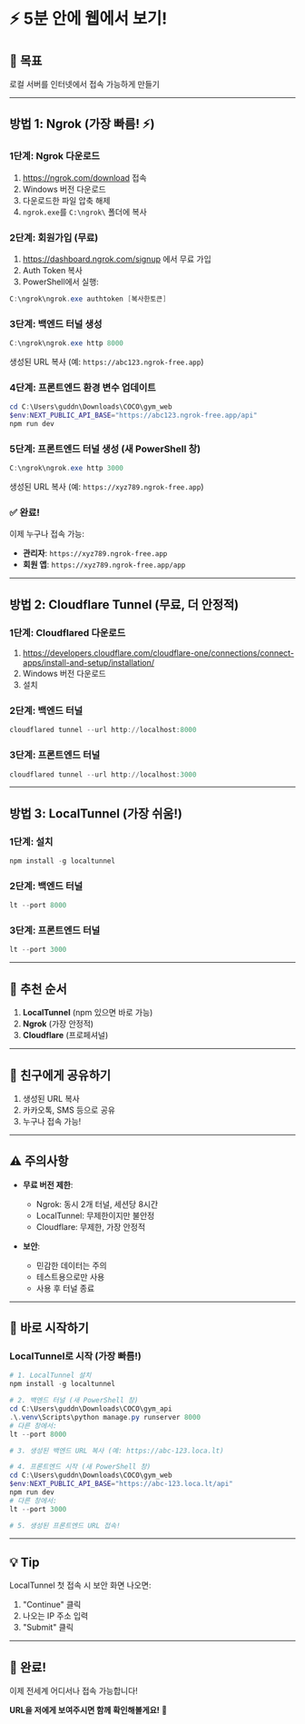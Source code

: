 # ⚡ 5분 안에 웹에서 보기!

## 🎯 목표
로컬 서버를 인터넷에서 접속 가능하게 만들기

---

## 방법 1: Ngrok (가장 빠름! ⚡)

### 1단계: Ngrok 다운로드
1. https://ngrok.com/download 접속
2. Windows 버전 다운로드
3. 다운로드한 파일 압축 해제
4. `ngrok.exe`를 `C:\ngrok\` 폴더에 복사

### 2단계: 회원가입 (무료)
1. https://dashboard.ngrok.com/signup 에서 무료 가입
2. Auth Token 복사
3. PowerShell에서 실행:
```powershell
C:\ngrok\ngrok.exe authtoken [복사한토큰]
```

### 3단계: 백엔드 터널 생성
```powershell
C:\ngrok\ngrok.exe http 8000
```

생성된 URL 복사 (예: `https://abc123.ngrok-free.app`)

### 4단계: 프론트엔드 환경 변수 업데이트
```powershell
cd C:\Users\guddn\Downloads\COCO\gym_web
$env:NEXT_PUBLIC_API_BASE="https://abc123.ngrok-free.app/api"
npm run dev
```

### 5단계: 프론트엔드 터널 생성 (새 PowerShell 창)
```powershell
C:\ngrok\ngrok.exe http 3000
```

생성된 URL 복사 (예: `https://xyz789.ngrok-free.app`)

### ✅ 완료!
이제 누구나 접속 가능:
- **관리자**: `https://xyz789.ngrok-free.app`
- **회원 앱**: `https://xyz789.ngrok-free.app/app`

---

## 방법 2: Cloudflare Tunnel (무료, 더 안정적)

### 1단계: Cloudflared 다운로드
1. https://developers.cloudflare.com/cloudflare-one/connections/connect-apps/install-and-setup/installation/
2. Windows 버전 다운로드
3. 설치

### 2단계: 백엔드 터널
```powershell
cloudflared tunnel --url http://localhost:8000
```

### 3단계: 프론트엔드 터널
```powershell
cloudflared tunnel --url http://localhost:3000
```

---

## 방법 3: LocalTunnel (가장 쉬움!)

### 1단계: 설치
```powershell
npm install -g localtunnel
```

### 2단계: 백엔드 터널
```powershell
lt --port 8000
```

### 3단계: 프론트엔드 터널
```powershell
lt --port 3000
```

---

## 🎯 추천 순서

1. **LocalTunnel** (npm 있으면 바로 가능)
2. **Ngrok** (가장 안정적)
3. **Cloudflare** (프로페셔널)

---

## 📱 친구에게 공유하기

1. 생성된 URL 복사
2. 카카오톡, SMS 등으로 공유
3. 누구나 접속 가능!

---

## ⚠️ 주의사항

- **무료 버전 제한**:
  - Ngrok: 동시 2개 터널, 세션당 8시간
  - LocalTunnel: 무제한이지만 불안정
  - Cloudflare: 무제한, 가장 안정적

- **보안**:
  - 민감한 데이터는 주의
  - 테스트용으로만 사용
  - 사용 후 터널 종료

---

## 🚀 바로 시작하기

### LocalTunnel로 시작 (가장 빠름!)

```powershell
# 1. LocalTunnel 설치
npm install -g localtunnel

# 2. 백엔드 터널 (새 PowerShell 창)
cd C:\Users\guddn\Downloads\COCO\gym_api
.\.venv\Scripts\python manage.py runserver 8000
# 다른 창에서:
lt --port 8000

# 3. 생성된 백엔드 URL 복사 (예: https://abc-123.loca.lt)

# 4. 프론트엔드 시작 (새 PowerShell 창)
cd C:\Users\guddn\Downloads\COCO\gym_web
$env:NEXT_PUBLIC_API_BASE="https://abc-123.loca.lt/api"
npm run dev
# 다른 창에서:
lt --port 3000

# 5. 생성된 프론트엔드 URL 접속!
```

---

## 💡 Tip

LocalTunnel 첫 접속 시 보안 화면 나오면:
1. "Continue" 클릭
2. 나오는 IP 주소 입력
3. "Submit" 클릭

---

## 🎉 완료!

이제 전세계 어디서나 접속 가능합니다!

**URL을 저에게 보여주시면 함께 확인해볼게요!** 🚀








